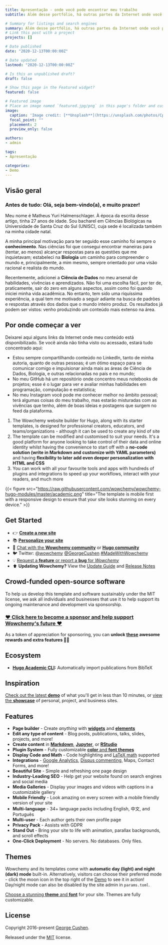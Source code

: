 ```yaml
---
title: Apresentação - onde você pode encontrar meu trabalho
subtitle: Além desse portfólio, há outras partes da Internet onde você pode encontrar meu trabalho e saber mais sobre quem sou. Confira aqui.

# Summary for listings and search engines
summary: Além desse portfólio, há outras partes da Internet onde você pode encontrar meu trabalho e saber mais sobre quem sou. Confira aqui.
# Link this post with a project
projects: []

# Date published
date: "2020-12-13T00:00:00Z"

# Date updated
lastmod: "2020-12-13T00:00:00Z"

# Is this an unpublished draft?
draft: false

# Show this page in the Featured widget?
featured: false

# Featured image
# Place an image named `featured.jpg/png` in this page's folder and customize its options here.
image:
  caption: 'Image credit: [**Unsplash**](https://unsplash.com/photos/CpkOjOcXdUY)'
  focal_point: ""
  placement: 2
  preview_only: false

authors:
- admin

tags:
- Apresentação

categories:
- Demo
---
```


## Visão geral

### Antes de tudo: Olá, seja bem-vindo(a), e muito prazer!

Meu nome é Matheus Yuri Halmenschlager. À época da escrita desse artigo, tinha 27 anos de idade. Sou bacharel em Ciências Biológicas na Universidade de Santa Cruz do Sul (UNISC), cuja sede é localizada também na minha cidade natal. 

A minha principal motivação para ter seguido esse caminho foi sempre o **conhecimento**. Nas ciências foi que consegui encontrar maneiras para (tentar, ao menos) alcançar respostas para as questões que me inquietavam; estabeleci na **Biologia** um caminho para compreender o mundo e, principalmente, a mim mesmo, sempre orientado por uma visão racional e realista do mundo.

Recentemente, adicionei a **Ciência de Dados** no meu arsenal de habilidades, vivências e aprendizados. Não foi uma escolha fácil, por ter de, praticamente, sair do zero em alguns aspectos, assim como foi quando iniciei minha vida acadêmica. No entanto, tem sido uma riquíssima experiência, a qual tem me motivado a seguir adiante na busca de padrões e respostas através dos dados que o mundo inteiro produz. Os resultados já podem ser vistos: venho produzindo um conteúdo mais extenso na área.

## Por onde começar a ver

Deixarei aqui alguns links da Internet onde meu conteúdo está disponibilizado. Se você ainda não tinha visto ou acessado, estará tudo concentrado aqui:

- Estou sempre compartilhando conteúdo no LinkedIn, tanto de minha autoria, quanto de outras pessoas; é um ótimo espaço para se comunicar comigo e impulsionar ainda mais as áreas de Ciência de Dados, Biologia, e outras relacionadas no país e no mundo;
- No meu GitHub há um repositório onde concentro meus notebooks de projetos; esse é o lugar para ver e avaliar minhas habilidades em programação, computação e estatística;
- No meu Instagram você pode me conhecer melhor no âmbito pessoal; terá algumas coisas do meu trabalho, mas estarão misturadas com as vivências que tenho, além de boas ideias e postagens que surgem no feed da plataforma.

1. The Wowchemy website builder for Hugo, along with its starter templates, is designed for professional creators, educators, and teams/organizations - although it can be used to create any kind of site
2. The template can be modified and customised to suit your needs. It's a good platform for anyone looking to take control of their data and online identity whilst having the convenience to start off with a **no-code solution (write in Markdown and customize with YAML parameters)** and having **flexibility to later add even deeper personalization with HTML and CSS**
3. You can work with all your favourite tools and apps with hundreds of plugins and integrations to speed up your workflows, interact with your readers, and much more

{{< figure src="https://raw.githubusercontent.com/wowchemy/wowchemy-hugo-modules/master/academic.png" title="The template is mobile first with a responsive design to ensure that your site looks stunning on every device." >}}

## Get Started

- 👉 [**Create a new site**](https://wowchemy.com/templates/)
- 📚 [**Personalize your site**](https://wowchemy.com/docs/)
- 💬 [Chat with the **Wowchemy community**](https://discord.gg/z8wNYzb) or [**Hugo community**](https://discourse.gohugo.io)
- 🐦 Twitter: [@wowchemy](https://twitter.com/wowchemy) [@GeorgeCushen](https://twitter.com/GeorgeCushen) [#MadeWithWowchemy](https://twitter.com/search?q=(%23MadeWithWowchemy%20OR%20%23MadeWithAcademic)&src=typed_query)
- 💡 [Request a **feature** or report a **bug** for _Wowchemy_](https://github.com/wowchemy/wowchemy-hugo-modules/issues)
- ⬆️ **Updating Wowchemy?** View the [Update Guide](https://wowchemy.com/docs/guide/update/) and [Release Notes](https://wowchemy.com/updates/)

## Crowd-funded open-source software

To help us develop this template and software sustainably under the MIT license, we ask all individuals and businesses that use it to help support its ongoing maintenance and development via sponsorship.

### [❤️ Click here to become a sponsor and help support Wowchemy's future ❤️](https://wowchemy.com/plans/)

As a token of appreciation for sponsoring, you can **unlock [these](https://wowchemy.com/plans/) awesome rewards and extra features 🦄✨**

## Ecosystem

* **[Hugo Academic CLI](https://github.com/wowchemy/hugo-academic-cli):** Automatically import publications from BibTeX

## Inspiration

[Check out the latest **demo**](https://academic-demo.netlify.com/) of what you'll get in less than 10 minutes, or [view the **showcase**](https://wowchemy.com/user-stories/) of personal, project, and business sites.

## Features

- **Page builder** - Create *anything* with [**widgets**](https://wowchemy.com/docs/page-builder/) and [**elements**](https://wowchemy.com/docs/writing-markdown-latex/)
- **Edit any type of content** - Blog posts, publications, talks, slides, projects, and more!
- **Create content** in [**Markdown**](https://wowchemy.com/docs/writing-markdown-latex/), [**Jupyter**](https://wowchemy.com/docs/import/jupyter/), or [**RStudio**](https://wowchemy.com/docs/install-locally/)
- **Plugin System** - Fully customizable [**color** and **font themes**](https://wowchemy.com/docs/customization/)
- **Display Code and Math** - Code highlighting and [LaTeX math](https://en.wikibooks.org/wiki/LaTeX/Mathematics) supported
- **Integrations** - [Google Analytics](https://analytics.google.com), [Disqus commenting](https://disqus.com), Maps, Contact Forms, and more!
- **Beautiful Site** - Simple and refreshing one page design
- **Industry-Leading SEO** - Help get your website found on search engines and social media
- **Media Galleries** - Display your images and videos with captions in a customizable gallery
- **Mobile Friendly** - Look amazing on every screen with a mobile friendly version of your site
- **Multi-language** - 34+ language packs including English, 中文, and Português
- **Multi-user** - Each author gets their own profile page
- **Privacy Pack** - Assists with GDPR
- **Stand Out** - Bring your site to life with animation, parallax backgrounds, and scroll effects
- **One-Click Deployment** - No servers. No databases. Only files.

## Themes

Wowchemy and its templates come with **automatic day (light) and night (dark) mode** built-in. Alternatively, visitors can choose their preferred mode - click the moon icon in the top right of the [Demo](https://academic-demo.netlify.com/) to see it in action! Day/night mode can also be disabled by the site admin in `params.toml`.

[Choose a stunning **theme** and **font**](https://wowchemy.com/docs/customization) for your site. Themes are fully customizable.

## License

Copyright 2016-present [George Cushen](https://georgecushen.com).

Released under the [MIT](https://github.com/wowchemy/wowchemy-hugo-modules/blob/master/LICENSE.md) license.
